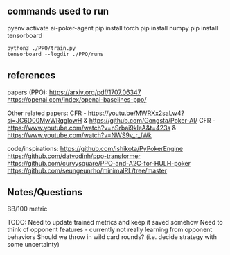 ## commands used to run
pyenv activate ai-poker-agent
pip install torch
pip install numpy
pip install tensorboard

    python3 ./PPO/train.py  
    tensorboard --logdir ./PPO/runs 

## references 
papers (PPO):
https://arxiv.org/pdf/1707.06347
https://openai.com/index/openai-baselines-ppo/

Other related papers:
CFR - https://youtu.be/MWRXx2saLw4?si=JC6D00MwWRggIowH & https://github.com/Gongsta/Poker-AI/
CFR - https://www.youtube.com/watch?v=nSrbai9kIeA&t=423s & https://www.youtube.com/watch?v=NWS9v_r_IWk

code/inspirations:
https://github.com/ishikota/PyPokerEngine
https://github.com/datvodinh/ppo-transformer
https://github.com/curvysquare/PPO-and-A2C-for-HULH-poker
https://github.com/seungeunrho/minimalRL/tree/master

## Notes/Questions
BB/100 metric

TODO:
Need to update trained metrics and keep it saved somehow
Need to think of opponent features - currently not really learning from opponent behaviors
Should we throw in wild card rounds? (i.e. decide strategy with some uncertainty)